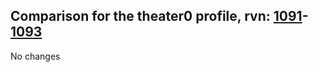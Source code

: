 ## Comparison for the theater0 profile, rvn: [1091](https://github.com/PRO100KatYT/FortniteProfileRevisions/tree/main/profiles/theater0/1091%20theater0.json)-[1093](https://github.com/PRO100KatYT/FortniteProfileRevisions/tree/main/profiles/theater0/1093%20theater0.json)

No changes
